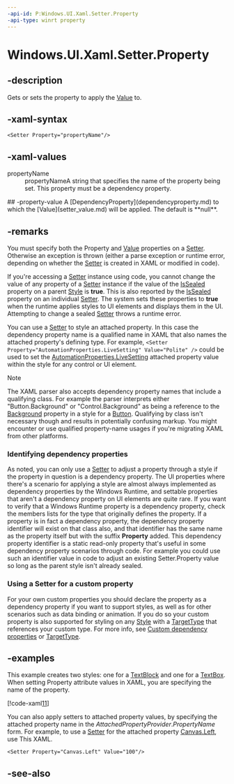 ```yaml
---
-api-id: P:Windows.UI.Xaml.Setter.Property
-api-type: winrt property
---
```


<!-- Property syntax
public Windows.UI.Xaml.DependencyProperty Property { get;  set; }
-->

# Windows.UI.Xaml.Setter.Property

## -description
Gets or sets the property to apply the [Value](setter_value.md) to.

## -xaml-syntax
```xaml
<Setter Property="propertyName"/>
```


## -xaml-values
<dl><dt>propertyName</dt><dd>propertyNameA string that specifies the name of the property being set. This property must be a dependency property.</dd>
</dl>
## -property-value
A [DependencyProperty](dependencyproperty.md) to which the [Value](setter_value.md) will be applied. The default is **null**.

## -remarks
You must specify both the Property and [Value](setter_value.md) properties on a [Setter](setter.md). Otherwise an exception is thrown (either a parse exception or runtime error, depending on whether the [Setter](setter.md) is created in XAML or modified in code).

If you're accessing a [Setter](setter.md) instance using code, you cannot change the value of any property of a [Setter](setter.md) instance if the value of the [IsSealed](style_issealed.md) property on a parent [Style](style.md) is **true**. This is also reported by the [IsSealed](setterbase_issealed.md) property on an individual [Setter](setter.md). The system sets these properties to **true** when the runtime applies styles to UI elements and displays them in the UI. Attempting to change a sealed [Setter](setter.md) throws a runtime error.

You can use a [Setter](setter.md) to style an attached property. In this case the dependency property name is a qualified name in XAML that also names the attached property's defining type. For example, `<Setter Property="AutomationProperties.LiveSetting" Value="Polite" />` could be used to set the [AutomationProperties.LiveSetting](/uwp/api/windows.ui.xaml.automation.automationproperties#xaml-attached-properties) attached property value within the style for any control or UI element.

> [!NOTE]
> The XAML parser also accepts dependency property names that include a qualifying class. For example the parser interprets either "Button.Background" or "Control.Background" as being a reference to the [Background](../windows.ui.xaml.controls/control_background.md) property in a style for a [Button](../windows.ui.xaml.controls/button.md). Qualifying by class isn't necessary though and results in potentially confusing markup. You might encounter or use qualified property-name usages if you're migrating XAML from other platforms.

### Identifying dependency properties

As noted, you can only use a [Setter](setter.md) to adjust a property through a style if the property in question is a dependency property. The UI properties where there's a scenario for applying a style are almost always implemented as dependency properties by the Windows Runtime, and settable properties that aren't a dependency property on UI elements are quite rare. If you want to verify that a Windows Runtime property is a dependency property, check the members lists for the type that originally defines the property. If a property is in fact a dependency property, the dependency property identifier will exist on that class also, and that identifier has the same name as the property itself but with the suffix **Property** added. This dependency property identifier is a static read-only property that's useful in some dependency property scenarios through code. For example you could use such an identifier value in code to adjust an existing Setter.Property value so long as the parent style isn't already sealed.

### Using a Setter for a custom property

For your own custom properties you should declare the property as a dependency property if you want to support styles, as well as for other scenarios such as data binding or animation. If you do so your custom property is also supported for styling on any [Style](style.md) with a [TargetType](style_targettype.md) that references your custom type. For more info, see [Custom dependency properties](https://docs.microsoft.com/windows/uwp/xaml-platform/custom-dependency-properties) or [TargetType](style_targettype.md).

## -examples
This example creates two styles: one for a [TextBlock](../windows.ui.xaml.controls/textblock.md) and one for a [TextBox](../windows.ui.xaml.controls/textbox.md). When setting Property attribute values in XAML, you are specifying the name of the property.



[!code-xaml[11](../windows.ui.xaml.data/code/StylingTemplatingOverview/csharp/ButtonStages.xaml#Snippet11)]

You can also apply setters to attached property values, by specifying the attached property name in the *AttachedPropertyProvider*.*PropertyName* form. For example, to use a [Setter](setter.md) for the attached property [Canvas.Left](/uwp/api/windows.ui.xaml.controls.canvas#xaml-attached-properties), use This XAML.

```xaml
<Setter Property="Canvas.Left" Value="100"/>
```






## -see-also
